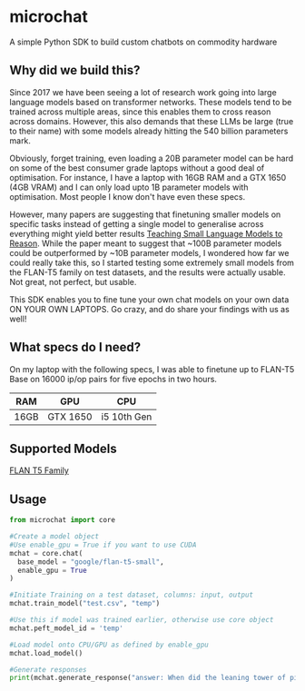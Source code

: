 # microchat
A simple Python SDK to build custom chatbots on commodity hardware

## Why did we build this?
Since 2017 we have been seeing a lot of research work going into large language models based on transformer networks. These models tend to be trained across multiple areas, since this enables them to cross reason across domains. However, this also demands that these LLMs be large (true to their name) with some models already hitting the 540 billion parameters mark. 

Obviously, forget training, even loading a 20B parameter model can be hard on some of the best consumer grade laptops without a good deal of optimisation. For instance, I have a laptop with 16GB RAM and a GTX 1650 (4GB VRAM) and I can only load upto 1B parameter models with optimisation. Most people I know don't have even these specs.

However, many papers are suggesting that finetuning smaller models on specific tasks instead of getting a single model to generalise across everything might yield better results [Teaching Small Language Models to Reason](https://arxiv.org/pdf/2212.08410.pdf). While the paper meant to suggest that ~100B parameter models could be outperformed by ~10B parameter models, I wondered how far we could really take this, so I started testing some extremely small models from the FLAN-T5 family on test datasets, and the results were actually usable. Not great, not perfect, but usable. 

This SDK enables you to fine tune your own chat models on your own data ON YOUR OWN LAPTOPS. Go crazy, and do share your findings with us as well!

## What specs do I need?

On my laptop with the following specs, I was able to finetune up to FLAN-T5 Base on 16000 ip/op pairs for five epochs in two hours. 

| RAM | GPU | CPU | 
|------|------|------|
|16GB | GTX 1650 | i5 10th Gen|

## Supported Models
[FLAN T5 Family](https://huggingface.co/docs/transformers/model_doc/flan-t5) 

## Usage
```python
from microchat import core 

#Create a model object
#Use enable_gpu = True if you want to use CUDA
mchat = core.chat(
  base_model = "google/flan-t5-small",
  enable_gpu = True
)

#Initiate Training on a test dataset, columns: input, output
mchat.train_model("test.csv", "temp")

#Use this if model was trained earlier, otherwise use core object
mchat.peft_model_id = 'temp'

#Load model onto CPU/GPU as defined by enable_gpu
mchat.load_model()

#Generate responses
print(mchat.generate_response("answer: When did the leaning tower of pisa fall?"))
```
